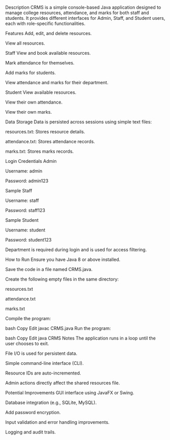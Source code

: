  Description
CRMS is a simple console-based Java application designed to manage college resources, attendance, and marks for both staff and students. It provides different interfaces for Admin, Staff, and Student users, each with role-specific functionalities.

Features
Add, edit, and delete resources.

View all resources.

 Staff
View and book available resources.

Mark attendance for themselves.

Add marks for students.

View attendance and marks for their department.

 Student
View available resources.

View their own attendance.

View their own marks.

 Data Storage
Data is persisted across sessions using simple text files:

resources.txt: Stores resource details.

attendance.txt: Stores attendance records.

marks.txt: Stores marks records.

 Login Credentials
Admin

Username: admin

Password: admin123

Sample Staff

Username: staff

Password: staff123

Sample Student

Username: student

Password: student123

 Department is required during login and is used for access filtering.

 How to Run
Ensure you have Java 8 or above installed.

Save the code in a file named CRMS.java.

Create the following empty files in the same directory:

resources.txt

attendance.txt

marks.txt

Compile the program:

bash
Copy
Edit
javac CRMS.java
Run the program:

bash
Copy
Edit
java CRMS
 Notes
The application runs in a loop until the user chooses to exit.

File I/O is used for persistent data.

Simple command-line interface (CLI).

Resource IDs are auto-incremented.

Admin actions directly affect the shared resources file.

 Potential Improvements
GUI interface using JavaFX or Swing.

Database integration (e.g., SQLite, MySQL).

Add password encryption.

Input validation and error handling improvements.

Logging and audit trails.
